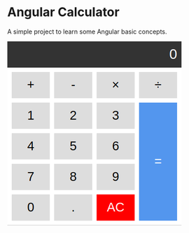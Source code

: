 # Angular Calculator

A simple project to learn some Angular basic concepts.

![Calculator Image](src/assets/images/calculator.png)
